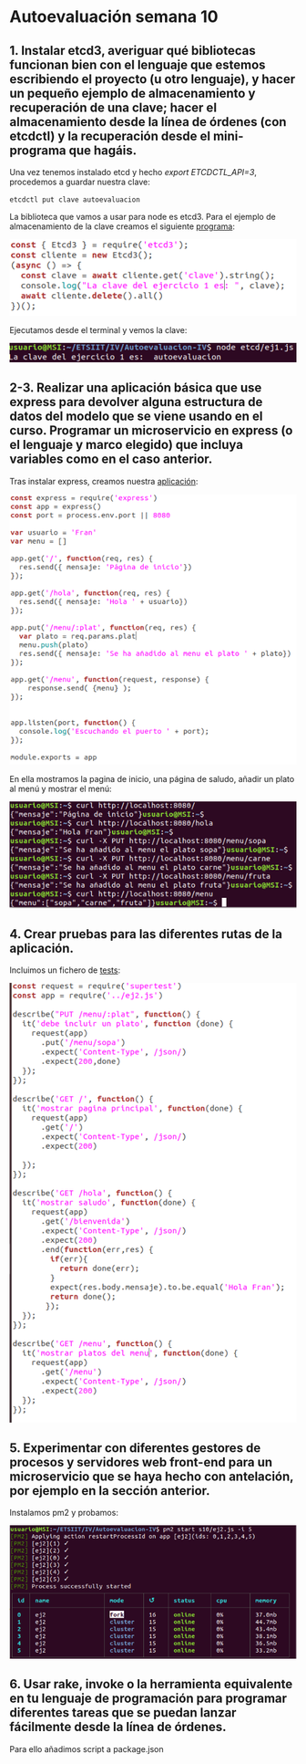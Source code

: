 # Autoevaluación semana 10

## 1. Instalar etcd3, averiguar qué bibliotecas funcionan bien con el lenguaje que estemos escribiendo el proyecto (u otro lenguaje), y hacer un pequeño ejemplo de almacenamiento y recuperación de una clave; hacer el almacenamiento desde la línea de órdenes (con etcdctl) y la recuperación desde el mini-programa que hagáis.

Una vez tenemos instalado etcd y hecho *export ETCDCTL_API=3*, procedemos a guardar nuestra clave:
~~~
etcdctl put clave autoevaluacion
~~~

La biblioteca que vamos a usar para node es etcd3. Para el ejemplo de almacenamiento de la clave creamos el siguiente [programa](./s10/ej1.js):

![](./docs/images/ej1.png)

Ejecutamos desde el terminal y vemos la clave:

![](./docs/images/ej1-2.png)

## 2-3. Realizar una aplicación básica que use express para devolver alguna estructura de datos del modelo que se viene usando en el curso. Programar un microservicio en express (o el lenguaje y marco elegido) que incluya variables como en el caso anterior.


Tras instalar express, creamos nuestra [aplicación](./s10/ej2.js):

![](./docs/images/ej2.png)

En ella mostramos la pagina de inicio, una página de saludo, añadir un plato al menú y mostrar el menú:

![](./docs/images/ej2-2.png)


## 4.  Crear pruebas para las diferentes rutas de la aplicación.

Incluimos un fichero de [tests](./s10/test/ej2.test.js):

![](./docs/images/ej4.png)


## 5.  Experimentar con diferentes gestores de procesos y servidores web front-end para un microservicio que se haya hecho con antelación, por ejemplo en la sección anterior.

Instalamos pm2 y probamos:

![](./docs/images/ej5.png)


## 6.  Usar rake, invoke o la herramienta equivalente en tu lenguaje de programación para programar diferentes tareas que se puedan lanzar fácilmente desde la línea de órdenes.

Para ello añadimos script a package.json
